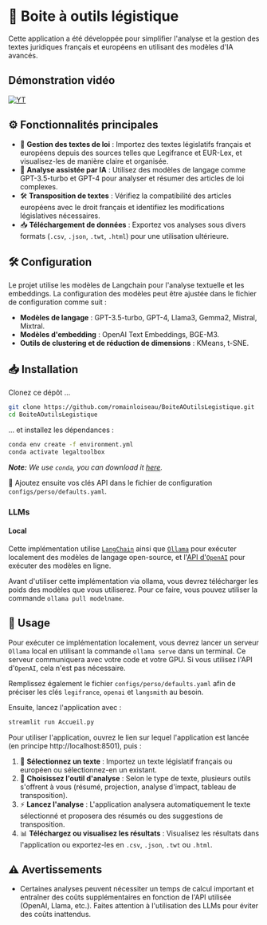 # 📖 Boite à outils légistique

Cette application a été développée pour simplifier l'analyse et la gestion des textes juridiques français et européens en utilisant des modèles d'IA avancés.

## Démonstration vidéo

[![YT](https://img.youtube.com/vi/WNIDH_OM2uQ/0.jpg)](https://www.youtube.com/watch?v=SarVrYOc--M)

## ⚙️ Fonctionnalités principales

- 📜 **Gestion des textes de loi** : Importez des textes législatifs français et européens depuis des sources telles que Legifrance et EUR-Lex, et visualisez-les de manière claire et organisée.
- 🤖 **Analyse assistée par IA** : Utilisez des modèles de langage comme GPT-3.5-turbo et GPT-4 pour analyser et résumer des articles de loi complexes.
- 🛠️ **Transposition de textes** : Vérifiez la compatibilité des articles européens avec le droit français et identifiez les modifications législatives nécessaires.
- 📥 **Téléchargement de données** : Exportez vos analyses sous divers formats (```.csv```, ```.json```, ```.twt```, ```.html```) pour une utilisation ultérieure.

## 🛠️ Configuration

Le projet utilise les modèles de Langchain pour l'analyse textuelle et les embeddings. La configuration des modèles peut être ajustée dans le fichier de configuration comme suit :

- **Modèles de langage** : GPT-3.5-turbo, GPT-4, Llama3, Gemma2, Mistral, Mixtral.
- **Modèles d'embedding** : OpenAI Text Embeddings, BGE-M3.
- **Outils de clustering et de réduction de dimensions** : KMeans, t-SNE.

## 📥 Installation

Clonez ce dépôt ...

```bash
git clone https://github.com/romainloiseau/BoiteAOutilsLegistique.git
cd BoiteAOutilsLegistique
```

... et installez les dépendances :

```bash
conda env create -f environment.yml
conda activate legaltoolbox
```

_**Note:** We use `conda`, you can download it [here](https://www.anaconda.com/download)._

🔑 Ajoutez ensuite vos clés API dans le fichier de configuration ```configs/perso/defaults.yaml```.

### LLMs

#### Local

Cette implémentation utilise [`LangChain`](https://python.langchain.com/docs/get_started/quickstart) ainsi que [`Ollama`](https://ollama.com/) pour exécuter localement des modèles de langage open-source, et l'[API d'`OpenAI`](https://openai.com/api/) pour exécuter des modèles en ligne.

Avant d'utiliser cette implémentation via ollama, vous devrez télécharger les poids des modèles que vous utiliserez. Pour ce faire, vous pouvez utiliser la commande `ollama pull modelname`.

## 🚀 Usage

Pour exécuter ce implémentation localement, vous devrez lancer un serveur `Ollama` local en utilisant la commande `ollama serve` dans un terminal. Ce serveur communiquera avec votre code et votre GPU. Si vous utilisez l'API d'`OpenAI`, cela n'est pas nécessaire.

Remplissez également le fichier `configs/perso/defaults.yaml` afin de préciser les clés `legifrance`, `openai` et `langsmith` au besoin.

Ensuite, lancez l'application avec :

```bash
streamlit run Accueil.py
```

Pour utiliser l'application, ouvrez le lien sur lequel l'application est lancée (en principe http://localhost:8501), puis :

1. 📂 **Sélectionnez un texte** : Importez un texte législatif français ou européen ou sélectionnez-en un existant.
2. 🔧 **Choisissez l'outil d'analyse** : Selon le type de texte, plusieurs outils s'offrent à vous (résumé, projection, analyse d'impact, tableau de transposition).
3. ⚡ **Lancez l'analyse** : L'application analysera automatiquement le texte sélectionné et proposera des résumés ou des suggestions de transposition.
4. 📊 **Téléchargez ou visualisez les résultats** : Visualisez les résultats dans l'application ou exportez-les en ```.csv```, ```.json```, ```.twt``` ou ```.html```.

## ⚠️ Avertissements

- Certaines analyses peuvent nécessiter un temps de calcul important et entraîner des coûts supplémentaires en fonction de l'API utilisée (OpenAI, Llama, etc.). Faites attention à l'utilisation des LLMs pour éviter des coûts inattendus.
